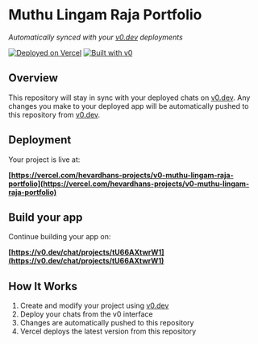# Muthu Lingam Raja Portfolio

*Automatically synced with your [v0.dev](https://v0.dev) deployments*

[![Deployed on Vercel](https://img.shields.io/badge/Deployed%20on-Vercel-black?style=for-the-badge&logo=vercel)](https://vercel.com/hevardhans-projects/v0-muthu-lingam-raja-portfolio)
[![Built with v0](https://img.shields.io/badge/Built%20with-v0.dev-black?style=for-the-badge)](https://v0.dev/chat/projects/tU66AXtwrW1)

## Overview

This repository will stay in sync with your deployed chats on [v0.dev](https://v0.dev).
Any changes you make to your deployed app will be automatically pushed to this repository from [v0.dev](https://v0.dev).

## Deployment

Your project is live at:

**[https://vercel.com/hevardhans-projects/v0-muthu-lingam-raja-portfolio](https://vercel.com/hevardhans-projects/v0-muthu-lingam-raja-portfolio)**

## Build your app

Continue building your app on:

**[https://v0.dev/chat/projects/tU66AXtwrW1](https://v0.dev/chat/projects/tU66AXtwrW1)**

## How It Works

1. Create and modify your project using [v0.dev](https://v0.dev)
2. Deploy your chats from the v0 interface
3. Changes are automatically pushed to this repository
4. Vercel deploys the latest version from this repository